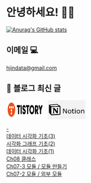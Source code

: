 # 안녕하세요! 🙋‍♂️

[![Anurag's GitHub stats](https://github-readme-stats.vercel.app/api?username=HGJin)](https://github.com/anuraghazra/github-readme-stats)
<!--
[![Top Langs](https://github-readme-stats.vercel.app/api/top-langs/?username=HGJin&layout=compact&hide=r,jupyter%20notebook,c%23&exclude_repo=roharui.github.io)](https://github.com/anuraghazra/github-readme-stats)
-->
<!--
## 이런 환경에 익숙해요✍🏼

## 언어

<p>
  <img alt="" src= "https://img.shields.io/badge/JavaScript-F7DF1E?style=flat-square&logo=JavaScript&logoColor=white"/> 
  <img alt="" src= "https://img.shields.io/badge/TypeScript-black?logo=typescript&logoColor=blue"/>
</p>
-->
## 이메일 💻

hjindata@gmail.com

## 📝 블로그 최신 글
<div style="display: flex; flex-direction: row;">
    <div style="margin-right: 10px;">
        <a href="https://hjindata.tistory.com/">
            <img src="https://github.com/HGJin/tistory/blob/e35e6767cef7d139a31c75581ae47e5a76940263/logo/tistory.png?raw=true" width="100" height="50" />
        </a>
    </div>
    <div>
        <a href="https://adventurous-pamphlet-28c.notion.site/DA-Data-Analyst-d609592479e144c9ba8ea716122ef05c/">
            <img src="https://github.com/HGJin/tistory/blob/e35e6767cef7d139a31c75581ae47e5a76940263/logo/notion.png?raw=true" width="100" height="50" />
        </a>
    </div>
</div>


<a href=https://hjindata.tistory.com/123>-</a></br><a href=https://hjindata.tistory.com/122>데이터 시각화 기초(3)</a></br><a href=https://hjindata.tistory.com/121>시각화 그래프 기초(2)</a></br><a href=https://hjindata.tistory.com/120>데이터 시각화 기초(1)</a></br><a href=https://hjindata.tistory.com/119>Ch08 클래스</a></br><a href=https://hjindata.tistory.com/118>Ch07-3 모듈 / 모듈 만들기</a></br><a href=https://hjindata.tistory.com/117>Ch07-2 모듈 / 외부 모듈</a></br>